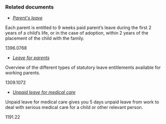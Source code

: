 ###  Related documents

  * [ _Parent's leave_ ](/en/employment/employment-rights-and-conditions/leave-and-holidays/parents-leave/)

Each parent is entitled to 9 weeks paid parent’s leave during the first 2
years of a child’s life, or in the case of adoption, within 2 years of the
placement of the child with the family.

1396.0768

  * [ _Leave for parents_ ](/en/employment/employment-rights-and-conditions/leave-and-holidays/leave-for-parents/)

Overview of the different types of statutory leave entitlements available for
working parents.

1309.1072

  * [ _Unpaid leave for medical care_ ](/en/employment/employment-rights-and-conditions/leave-and-holidays/unpaid-leave-for-medical-care/)

Unpaid leave for medical care gives you 5 days unpaid leave from work to deal
with serious medical care for a child or other relevant person.

1191.22
